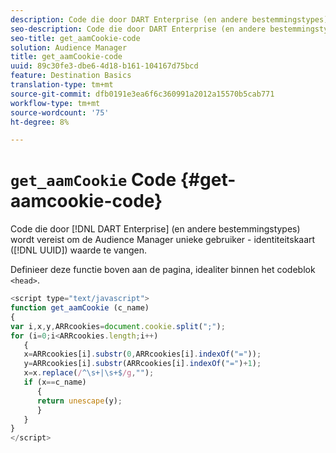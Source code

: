 ```yaml
---
description: Code die door DART Enterprise (en andere bestemmingstypes) wordt vereist om de Audience Manager unieke gebruiker - identiteitskaart (UUID) waarde te vangen.
seo-description: Code die door DART Enterprise (en andere bestemmingstypes) wordt vereist om de Audience Manager unieke gebruiker - identiteitskaart (UUID) waarde te vangen.
seo-title: get_aamCookie-code
solution: Audience Manager
title: get_aamCookie-code
uuid: 89c30fe3-dbe6-4d18-b161-104167d75bcd
feature: Destination Basics
translation-type: tm+mt
source-git-commit: dfb0191e3ea6f6c360991a2012a15570b5cab771
workflow-type: tm+mt
source-wordcount: '75'
ht-degree: 8%

---
```



# `get_aamCookie` Code  {#get-aamcookie-code}

Code die door [!DNL DART Enterprise] (en andere bestemmingstypes) wordt vereist om de Audience Manager unieke gebruiker - identiteitskaart ([!DNL UUID]) waarde te vangen.

Definieer deze functie boven aan de pagina, idealiter binnen het codeblok `<head>`.

<!-- r_aam_de_cookie.xml -->

```js
<script type="text/javascript">
function get_aamCookie (c_name)
{
var i,x,y,ARRcookies=document.cookie.split(";");
for (i=0;i<ARRcookies.length;i++)
   {
   x=ARRcookies[i].substr(0,ARRcookies[i].indexOf("="));
   y=ARRcookies[i].substr(ARRcookies[i].indexOf("=")+1);
   x=x.replace(/^\s+|\s+$/g,"");
   if (x==c_name)
      { 
      return unescape(y);
      }
   }
}
</script>
```
